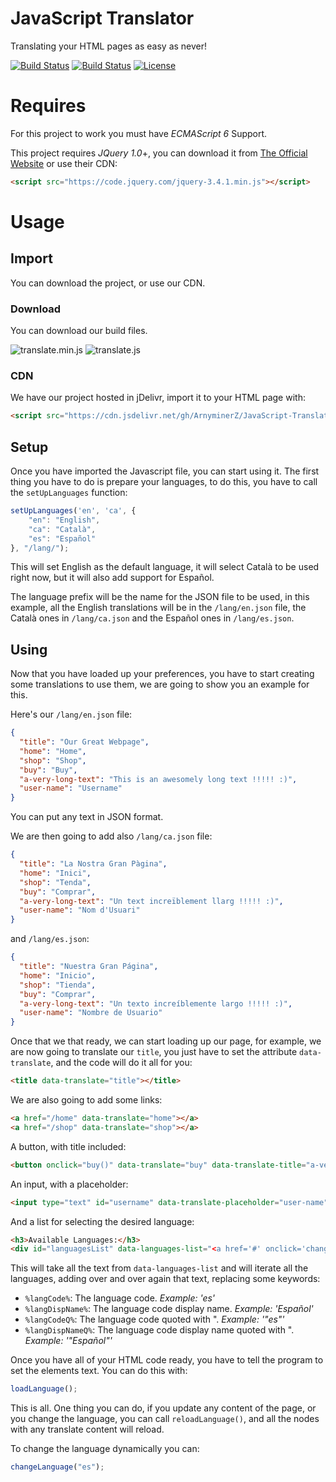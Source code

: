 # JavaScript Translator

Translating your HTML pages as easy as never!

[![Build Status](https://img.shields.io/github/forks/ArnyminerZ/JavaScript-Translator.svg?style=flat-square)](https://github.com/ArnyminerZ/JavaScript-Translator)
[![Build Status](https://img.shields.io/github/stars/ArnyminerZ/JavaScript-Translator.svg?style=flat-square)](https://github.com/ArnyminerZ/JavaScript-Translator)
[![License](https://img.shields.io/github/license/ArnyminerZ/JavaScript-Translator.svg?style=flat-square)](https://github.com/ArnyminerZ/JavaScript-Translator)

# Requires
For this project to work you must have *ECMAScript 6* Support.

This project requires *JQuery 1.0*+, you can download it from [The Official Website](https://jquery.com/) or use their CDN:
```html
<script src="https://code.jquery.com/jquery-3.4.1.min.js"></script>
```

# Usage
## Import
You can download the project, or use our CDN.
### Download
You can download our build files.

![translate.min.js](https://img.shields.io/static/v1.svg?label=1.0.0&message=translate.min.js&color=success&url=https://cdn.jsdelivr.net/gh/ArnyminerZ/JavaScript-Translator@1.0.0/dist/js/translate.min.js&style=flat-square)
![translate.js](https://img.shields.io/static/v1.svg?label=1.0.0&message=translate.js&color=success&url=https://cdn.jsdelivr.net/gh/ArnyminerZ/JavaScript-Translator@1.0.0/dist/js/translate.min.js&style=flat-square)
### CDN
We have our project hosted in jDelivr, import it to your HTML page with:
```HTML
<script src="https://cdn.jsdelivr.net/gh/ArnyminerZ/JavaScript-Translator@1.0.0/dist/js/translate.min.js"></script>
```
## Setup
Once you have imported the Javascript file, you can start using it. The first thing you have to do is prepare your languages, to do this, you have to call the `setUpLanguages` function:
```javascript
setUpLanguages('en', 'ca', {
    "en": "English",
    "ca": "Català",
    "es": "Español"
}, "/lang/");
```
This will set English as the default language, it will select Català to be used right now, but it will also add support for Español.

The language prefix will be the name for the JSON file to be used, in this example, all the English translations will be in the `/lang/en.json` file, the Català ones in `/lang/ca.json` and the Español ones in `/lang/es.json`.
## Using
Now that you have loaded up your preferences, you have to start creating some translations to use them, we are going to show you an example for this.

Here's our `/lang/en.json` file:
```json
{
  "title": "Our Great Webpage",
  "home": "Home",
  "shop": "Shop",
  "buy": "Buy",
  "a-very-long-text": "This is an awesomely long text !!!!! :)",
  "user-name": "Username"
}
```
You can put any text in JSON format.

We are then going to add also `/lang/ca.json` file:
```json
{
  "title": "La Nostra Gran Pàgina",
  "home": "Inici",
  "shop": "Tenda",
  "buy": "Comprar",
  "a-very-long-text": "Un text increïblement llarg !!!!! :)",
  "user-name": "Nom d'Usuari"
}
```
and `/lang/es.json`:
```json
{
  "title": "Nuestra Gran Página",
  "home": "Inicio",
  "shop": "Tienda",
  "buy": "Comprar",
  "a-very-long-text": "Un texto increíblemente largo !!!!! :)",
  "user-name": "Nombre de Usuario"
}
```
Once that we that ready, we can start loading up our page, for example, we are now going to translate our `title`, you just have to set the attribute `data-translate`, and the code will do it all for you:
```html
<title data-translate="title"></title>
```
We are also going to add some links:
```html
<a href="/home" data-translate="home"></a>
<a href="/shop" data-translate="shop"></a>
```
A button, with title included:
```html
<button onclick="buy()" data-translate="buy" data-translate-title="a-very-long-text"></button>
```
An input, with a placeholder:
```html
<input type="text" id="username" data-translate-placeholder="user-name" />
```
And a list for selecting the desired language:
```html
<h3>Available Languages:</h3>
<div id="languagesList" data-languages-list="<a href='#' onclick='changeLanguage(%langCodeQ%);return false;'>%langCode%: %langDispName%</a><br/>"></div>
```
This will take all the text from `data-languages-list` and will iterate all the languages, adding over and over again that text, replacing some keywords:

- `%langCode%`: The language code. *Example: 'es'*
- `%langDispName%`: The language code display name. *Example: 'Español'*
- `%langCodeQ%`: The language code quoted with ". *Example: '"es"'*
- `%langDispNameQ%`: The language code display name quoted with ". *Example: '"Español"'*

Once you have all of your HTML code ready, you have to tell the program to set the elements text. You can do this with:
```javascript
loadLanguage();
```
This is all. One thing you can do, if you update any content of the page, or you change the language, you can call `reloadLanguage()`, and all the nodes with any translate content will reload.

To change the language dynamically you can:
```javascript
changeLanguage("es");
```
